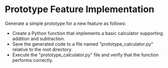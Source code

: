 # Prototype Feature Implementation

Generate a simple prototype for a new feature as follows:

- Create a Python function that implements a basic calculator supporting addition and subtraction.
- Save the generated code to a file named "prototype_calculator.py" relative to the root directory.
- Execute the "prototype_calculator.py" file and verify that the function performs correctly.
